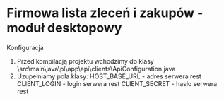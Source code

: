 # Firmowa lista zleceń i zakupów - moduł desktopowy

Konfiguracja

1. Przed kompilacją projektu wchodzimy do klasy \src\main\java\pl\app\api\clients\ApiConfiguration.java
2. Uzupełniamy pola klasy:
HOST_BASE_URL - adres serwera rest
CLIENT_LOGIN - login serwera rest
CLIENT_SECRET - hasło serwera rest
